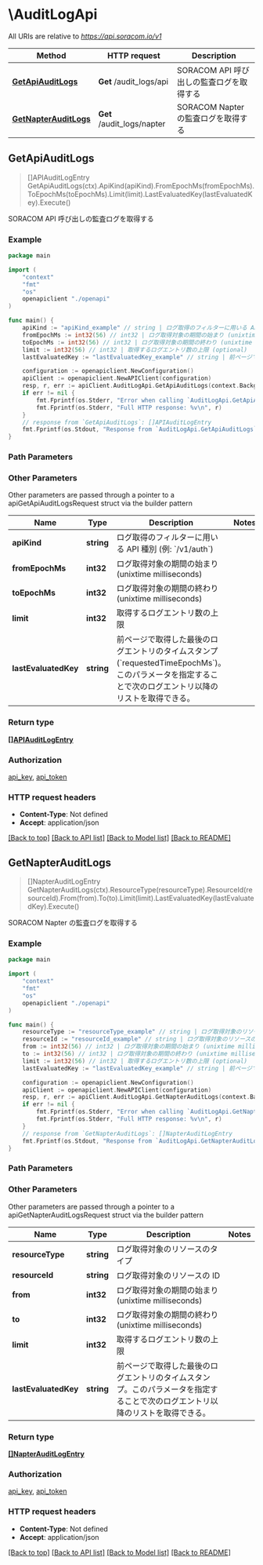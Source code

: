 # \AuditLogApi

All URIs are relative to *https://api.soracom.io/v1*

Method | HTTP request | Description
------------- | ------------- | -------------
[**GetApiAuditLogs**](AuditLogApi.md#GetApiAuditLogs) | **Get** /audit_logs/api | SORACOM API 呼び出しの監査ログを取得する
[**GetNapterAuditLogs**](AuditLogApi.md#GetNapterAuditLogs) | **Get** /audit_logs/napter | SORACOM Napter の監査ログを取得する



## GetApiAuditLogs

> []APIAuditLogEntry GetApiAuditLogs(ctx).ApiKind(apiKind).FromEpochMs(fromEpochMs).ToEpochMs(toEpochMs).Limit(limit).LastEvaluatedKey(lastEvaluatedKey).Execute()

SORACOM API 呼び出しの監査ログを取得する



### Example

```go
package main

import (
    "context"
    "fmt"
    "os"
    openapiclient "./openapi"
)

func main() {
    apiKind := "apiKind_example" // string | ログ取得のフィルターに用いる API 種別 (例: `/v1/auth`) (optional)
    fromEpochMs := int32(56) // int32 | ログ取得対象の期間の始まり (unixtime milliseconds) (optional)
    toEpochMs := int32(56) // int32 | ログ取得対象の期間の終わり (unixtime milliseconds) (optional)
    limit := int32(56) // int32 | 取得するログエントリ数の上限 (optional)
    lastEvaluatedKey := "lastEvaluatedKey_example" // string | 前ページで取得した最後のログエントリのタイムスタンプ (`requestedTimeEpochMs`)。このパラメータを指定することで次のログエントリ以降のリストを取得できる。 (optional)

    configuration := openapiclient.NewConfiguration()
    apiClient := openapiclient.NewAPIClient(configuration)
    resp, r, err := apiClient.AuditLogApi.GetApiAuditLogs(context.Background()).ApiKind(apiKind).FromEpochMs(fromEpochMs).ToEpochMs(toEpochMs).Limit(limit).LastEvaluatedKey(lastEvaluatedKey).Execute()
    if err != nil {
        fmt.Fprintf(os.Stderr, "Error when calling `AuditLogApi.GetApiAuditLogs``: %v\n", err)
        fmt.Fprintf(os.Stderr, "Full HTTP response: %v\n", r)
    }
    // response from `GetApiAuditLogs`: []APIAuditLogEntry
    fmt.Fprintf(os.Stdout, "Response from `AuditLogApi.GetApiAuditLogs`: %v\n", resp)
}
```

### Path Parameters



### Other Parameters

Other parameters are passed through a pointer to a apiGetApiAuditLogsRequest struct via the builder pattern


Name | Type | Description  | Notes
------------- | ------------- | ------------- | -------------
 **apiKind** | **string** | ログ取得のフィルターに用いる API 種別 (例: &#x60;/v1/auth&#x60;) | 
 **fromEpochMs** | **int32** | ログ取得対象の期間の始まり (unixtime milliseconds) | 
 **toEpochMs** | **int32** | ログ取得対象の期間の終わり (unixtime milliseconds) | 
 **limit** | **int32** | 取得するログエントリ数の上限 | 
 **lastEvaluatedKey** | **string** | 前ページで取得した最後のログエントリのタイムスタンプ (&#x60;requestedTimeEpochMs&#x60;)。このパラメータを指定することで次のログエントリ以降のリストを取得できる。 | 

### Return type

[**[]APIAuditLogEntry**](APIAuditLogEntry.md)

### Authorization

[api_key](../README.md#api_key), [api_token](../README.md#api_token)

### HTTP request headers

- **Content-Type**: Not defined
- **Accept**: application/json

[[Back to top]](#) [[Back to API list]](../README.md#documentation-for-api-endpoints)
[[Back to Model list]](../README.md#documentation-for-models)
[[Back to README]](../README.md)


## GetNapterAuditLogs

> []NapterAuditLogEntry GetNapterAuditLogs(ctx).ResourceType(resourceType).ResourceId(resourceId).From(from).To(to).Limit(limit).LastEvaluatedKey(lastEvaluatedKey).Execute()

SORACOM Napter の監査ログを取得する



### Example

```go
package main

import (
    "context"
    "fmt"
    "os"
    openapiclient "./openapi"
)

func main() {
    resourceType := "resourceType_example" // string | ログ取得対象のリソースのタイプ (optional)
    resourceId := "resourceId_example" // string | ログ取得対象のリソースの ID (optional)
    from := int32(56) // int32 | ログ取得対象の期間の始まり (unixtime milliseconds) (optional)
    to := int32(56) // int32 | ログ取得対象の期間の終わり (unixtime milliseconds) (optional)
    limit := int32(56) // int32 | 取得するログエントリ数の上限 (optional)
    lastEvaluatedKey := "lastEvaluatedKey_example" // string | 前ページで取得した最後のログエントリのタイムスタンプ。このパラメータを指定することで次のログエントリ以降のリストを取得できる。 (optional)

    configuration := openapiclient.NewConfiguration()
    apiClient := openapiclient.NewAPIClient(configuration)
    resp, r, err := apiClient.AuditLogApi.GetNapterAuditLogs(context.Background()).ResourceType(resourceType).ResourceId(resourceId).From(from).To(to).Limit(limit).LastEvaluatedKey(lastEvaluatedKey).Execute()
    if err != nil {
        fmt.Fprintf(os.Stderr, "Error when calling `AuditLogApi.GetNapterAuditLogs``: %v\n", err)
        fmt.Fprintf(os.Stderr, "Full HTTP response: %v\n", r)
    }
    // response from `GetNapterAuditLogs`: []NapterAuditLogEntry
    fmt.Fprintf(os.Stdout, "Response from `AuditLogApi.GetNapterAuditLogs`: %v\n", resp)
}
```

### Path Parameters



### Other Parameters

Other parameters are passed through a pointer to a apiGetNapterAuditLogsRequest struct via the builder pattern


Name | Type | Description  | Notes
------------- | ------------- | ------------- | -------------
 **resourceType** | **string** | ログ取得対象のリソースのタイプ | 
 **resourceId** | **string** | ログ取得対象のリソースの ID | 
 **from** | **int32** | ログ取得対象の期間の始まり (unixtime milliseconds) | 
 **to** | **int32** | ログ取得対象の期間の終わり (unixtime milliseconds) | 
 **limit** | **int32** | 取得するログエントリ数の上限 | 
 **lastEvaluatedKey** | **string** | 前ページで取得した最後のログエントリのタイムスタンプ。このパラメータを指定することで次のログエントリ以降のリストを取得できる。 | 

### Return type

[**[]NapterAuditLogEntry**](NapterAuditLogEntry.md)

### Authorization

[api_key](../README.md#api_key), [api_token](../README.md#api_token)

### HTTP request headers

- **Content-Type**: Not defined
- **Accept**: application/json

[[Back to top]](#) [[Back to API list]](../README.md#documentation-for-api-endpoints)
[[Back to Model list]](../README.md#documentation-for-models)
[[Back to README]](../README.md)

